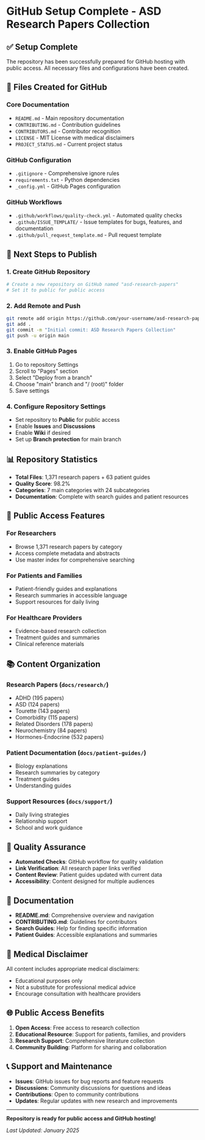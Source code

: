 # GitHub Setup Complete - ASD Research Papers Collection

## ✅ **Setup Complete**

The repository has been successfully prepared for GitHub hosting with public access. All necessary files and configurations have been created.

## 📁 **Files Created for GitHub**

### **Core Documentation**
- `README.md` - Main repository documentation
- `CONTRIBUTING.md` - Contribution guidelines
- `CONTRIBUTORS.md` - Contributor recognition
- `LICENSE` - MIT License with medical disclaimers
- `PROJECT_STATUS.md` - Current project status

### **GitHub Configuration**
- `.gitignore` - Comprehensive ignore rules
- `requirements.txt` - Python dependencies
- `_config.yml` - GitHub Pages configuration

### **GitHub Workflows**
- `.github/workflows/quality-check.yml` - Automated quality checks
- `.github/ISSUE_TEMPLATE/` - Issue templates for bugs, features, and documentation
- `.github/pull_request_template.md` - Pull request template

## 🚀 **Next Steps to Publish**

### **1. Create GitHub Repository**
```bash
# Create a new repository on GitHub named "asd-research-papers"
# Set it to public for public access
```

### **2. Add Remote and Push**
```bash
git remote add origin https://github.com/your-username/asd-research-papers.git
git add .
git commit -m "Initial commit: ASD Research Papers Collection"
git push -u origin main
```

### **3. Enable GitHub Pages**
1. Go to repository Settings
2. Scroll to "Pages" section
3. Select "Deploy from a branch"
4. Choose "main" branch and "/ (root)" folder
5. Save settings

### **4. Configure Repository Settings**
- Set repository to **Public** for public access
- Enable **Issues** and **Discussions**
- Enable **Wiki** if desired
- Set up **Branch protection** for main branch

## 📊 **Repository Statistics**

- **Total Files**: 1,371 research papers + 63 patient guides
- **Quality Score**: 98.2%
- **Categories**: 7 main categories with 24 subcategories
- **Documentation**: Complete with search guides and patient resources

## 🔗 **Public Access Features**

### **For Researchers**
- Browse 1,371 research papers by category
- Access complete metadata and abstracts
- Use master index for comprehensive searching

### **For Patients and Families**
- Patient-friendly guides and explanations
- Research summaries in accessible language
- Support resources for daily living

### **For Healthcare Providers**
- Evidence-based research collection
- Treatment guides and summaries
- Clinical reference materials

## 📚 **Content Organization**

### **Research Papers** (`docs/research/`)
- ADHD (195 papers)
- ASD (124 papers)
- Tourette (143 papers)
- Comorbidity (115 papers)
- Related Disorders (178 papers)
- Neurochemistry (84 papers)
- Hormones-Endocrine (532 papers)

### **Patient Documentation** (`docs/patient-guides/`)
- Biology explanations
- Research summaries by category
- Treatment guides
- Understanding guides

### **Support Resources** (`docs/support/`)
- Daily living strategies
- Relationship support
- School and work guidance

## 🎯 **Quality Assurance**

- **Automated Checks**: GitHub workflow for quality validation
- **Link Verification**: All research paper links verified
- **Content Review**: Patient guides updated with current data
- **Accessibility**: Content designed for multiple audiences

## 📖 **Documentation**

- **README.md**: Comprehensive overview and navigation
- **CONTRIBUTING.md**: Guidelines for contributors
- **Search Guides**: Help for finding specific information
- **Patient Guides**: Accessible explanations and summaries

## 🏥 **Medical Disclaimer**

All content includes appropriate medical disclaimers:
- Educational purposes only
- Not a substitute for professional medical advice
- Encourage consultation with healthcare providers

## 🌐 **Public Access Benefits**

1. **Open Access**: Free access to research collection
2. **Educational Resource**: Support for patients, families, and providers
3. **Research Support**: Comprehensive literature collection
4. **Community Building**: Platform for sharing and collaboration

## 📞 **Support and Maintenance**

- **Issues**: GitHub issues for bug reports and feature requests
- **Discussions**: Community discussions for questions and ideas
- **Contributions**: Open to community contributions
- **Updates**: Regular updates with new research and improvements

---

**Repository is ready for public access and GitHub hosting!**

*Last Updated: January 2025*
